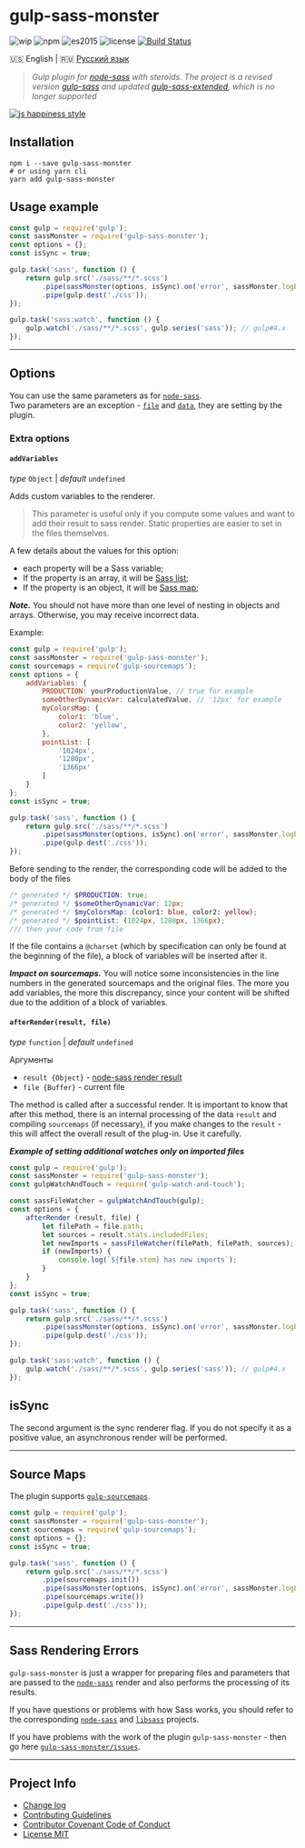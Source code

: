 # gulp-sass-monster

![wip](https://img.shields.io/badge/Status-W.I.P-red.svg)
![npm](https://img.shields.io/badge/node-6.3.1-yellow.svg)
![es2015](https://img.shields.io/badge/ECMAScript-2015_(ES6)-blue.svg)
![license](https://img.shields.io/badge/License-MIT-orange.svg)
[![Build Status](https://travis-ci.org/dutchenkoOleg/gulp-sass-monster.svg?branch=dev)](https://travis-ci.org/dutchenkoOleg/gulp-sass-monster)
 
 
:us: English
|
:ru: [Русский язык](https://github.com/dutchenkoOleg/gulp-sass-monster/blob/master/README-RU.md)

> _Gulp plugin for [node-sass](https://github.com/sass/node-sass) with steroids. The project is a revised version [gulp-sass](https://github.com/dlmanning/gulp-sass) and updated [gulp-sass-extended](https://github.com/dutchenkoOleg/gulp-sass-extended), which is no longer supported_

[![js happiness style](https://cdn.rawgit.com/JedWatson/happiness/master/badge.svg)](https://github.com/JedWatson/happiness)

## Installation

```shell
npm i --save gulp-sass-monster
# or using yarn cli
yarn add gulp-sass-monster
```

## Usage example

```js
const gulp = require('gulp');
const sassMonster = require('gulp-sass-monster');
const options = {};
const isSync = true;

gulp.task('sass', function () {
    return gulp.src('./sass/**/*.scss')
        .pipe(sassMonster(options, isSync).on('error', sassMonster.logError))
        .pipe(gulp.dest('./css'));
});

gulp.task('sass:watch', function () {
    gulp.watch('./sass/**/*.scss', gulp.series('sass')); // gulp#4.x
});
```

---

## Options

You can use the same parameters as for [`node-sass`](https://github.com/sass/node-sass#options).  
Two parameters are an exception - [`file`](https://github.com/sass/node-sass#file) and [`data`](https://github.com/sass/node-sass#data), they are setting by the plugin.

### Extra options

#### `addVariables`

_type_ `Object`
|
_default_ `undefined`

Adds custom variables to the renderer.

> This parameter is useful only if you compute some values and want to add their result to sass render. 
> Static properties are easier to set in the files themselves.

A few details about the values for this option:

- each property will be a Sass variable;
- If the property is an array, it will be [Sass list](http://sass-lang.com/documentation/file.SASS_REFERENCE.html#lists);
- If the property is an object, it will be [Sass map](http://sass-lang.com/documentation/file.SASS_REFERENCE.html#maps);

___Note.___ You should not have more than one level of nesting in objects and arrays. Otherwise, you may receive incorrect data.

Example:

```js
const gulp = require('gulp');
const sassMonster = require('gulp-sass-monster');
const sourcemaps = require('gulp-sourcemaps');
const options = {
    addVariables: {
        PRODUCTION: yourProductionValue, // true for example
        someOtherDynamicVar: calculatedValue, // '12px' for example 
        myColorsMap: {
            color1: 'blue',
            color2: 'yellow',
        },
        pointList: [
            '1024px',
            '1280px',
            '1366px'
        ]
    }
};
const isSync = true;

gulp.task('sass', function () {
    return gulp.src('./sass/**/*.scss')
        .pipe(sassMonster(options, isSync).on('error', sassMonster.logError))
        .pipe(gulp.dest('./css'));
});
```

Before sending to the render, the corresponding code will be added to the body of the files

```scss
/* generated */ $PRODUCTION: true;
/* generated */ $someOtherDynamicVar: 12px;
/* generated */ $myColorsMap: (color1: blue, color2: yellow);
/* generated */ $pointList: (1024px, 1280px, 1366px);
/// then your code from file 
```

If the file contains a `@charset` (which by specification can only be found at the beginning of the file), a block of variables will be inserted after it.

___Impact on sourcemaps.___  You will notice some inconsistencies in the line numbers in the generated sourcemaps and the original files. The more you add variables, the more this discrepancy, since your content will be shifted due to the addition of a block of variables.

#### `afterRender(result, file)`

_type_ `function`
|
_default_ `undefined`

Аргументы

- `result {Object}` - [node-sass render result](https://github.com/sass/node-sass#result-object)
- `file {Buffer}` - current file

The method is called after a successful render. It is important to know that after this method, there is an internal processing of the data `result` and compiling `sourcemaps` (if necessary), if you make changes to the `result` - this will affect the overall result of the plug-in. Use it carefully.

___Example of setting additional watches only on imported files___

```js
const gulp = require('gulp');
const sassMonster = require('gulp-sass-monster');
const gulpWatchAndTouch = require('gulp-watch-and-touch');

const sassFileWatcher = gulpWatchAndTouch(gulp);
const options = {
    afterRender (result, file) {
        let filePath = file.path;
        let sources = result.stats.includedFiles;
        let newImports = sassFileWatcher(filePath, filePath, sources);
        if (newImports) {
            console.log(`${file.stem} has new imports`);
        }
    }
};
const isSync = true;

gulp.task('sass', function () {
    return gulp.src('./sass/**/*.scss')
        .pipe(sassMonster(options, isSync).on('error', sassMonster.logError))
        .pipe(gulp.dest('./css'));
});

gulp.task('sass:watch', function () {
    gulp.watch('./sass/**/*.scss', gulp.series('sass')); // gulp#4.x
});
```

## isSync

The second argument is the sync renderer flag. If you do not specify it as a positive value, an asynchronous render will be performed.

---

## Source Maps

The plugin supports [`gulp-sourcemaps`](https://github.com/gulp-sourcemaps/gulp-sourcemaps).

```js
const gulp = require('gulp');
const sassMonster = require('gulp-sass-monster');
const sourcemaps = require('gulp-sourcemaps');
const options = {};
const isSync = true;

gulp.task('sass', function () {
    return gulp.src('./sass/**/*.scss')
        .pipe(sourcemaps.init())
        .pipe(sassMonster(options, isSync).on('error', sassMonster.logError))
        .pipe(sourcemaps.write())
        .pipe(gulp.dest('./css'));
});
```

---

## Sass Rendering Errors

`gulp-sass-monster` is just a wrapper for preparing files and parameters that are passed to the [`node-sass`](https://github.com/sass/node-sass) render and also performs the processing of its results.

If you have questions or problems with how Sass works, you should refer to the corresponding [`node-sass`](https://github.com/sass/node-sass) and [`libsass`](https://github.com/sass/libsass) projects.

If you have problems with the work of the plugin `gulp-sass-monster` - then go here [`gulp-sass-monster/issues`](https://github.com/dutchenkoOleg/gulp-sass-monster/issues).

---

## Project Info

* [Change log](https://github.com/dutchenkoOleg/gulp-sass-monster/blob/master/CHANGELOG.md)
* [Contributing Guidelines](https://github.com/dutchenkoOleg/gulp-sass-monster/blob/master/CONTRIBUTING.md)
* [Contributor Covenant Code of Conduct](https://github.com/dutchenkoOleg/gulp-sass-monster/blob/master/CODE_OF_CONDUCT.md)
* [License MIT](https://github.com/dutchenkoOleg/gulp-sass-monster/blob/master/LICENSE)
